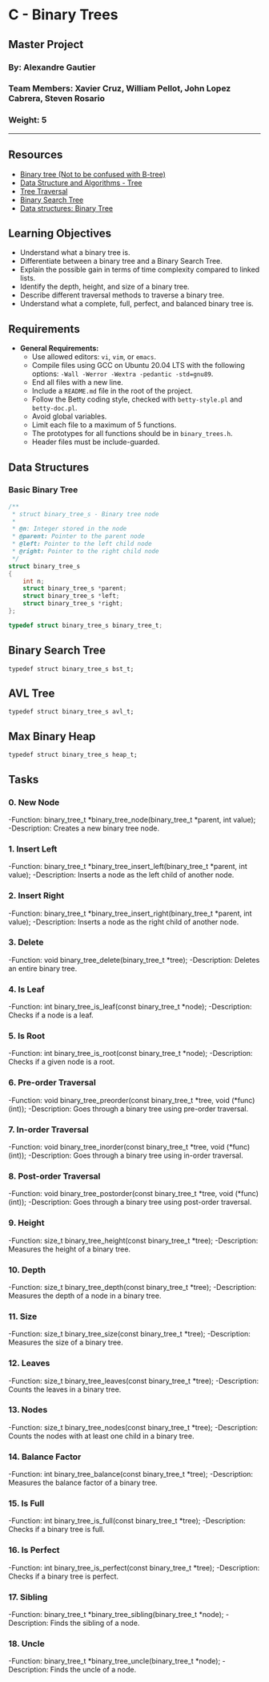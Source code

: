 # C - Binary Trees

## Master Project

### By: Alexandre Gautier  
### Team Members: Xavier Cruz, William Pellot, John Lopez Cabrera, Steven Rosario  
### Weight: 5  

---

## Resources

- [Binary tree (Not to be confused with B-tree)](https://en.wikipedia.org/wiki/Binary_tree)
- [Data Structure and Algorithms - Tree](https://www.geeksforgeeks.org/tree-data-structure/)
- [Tree Traversal](https://www.geeksforgeeks.org/tree-traversal-inorder-preorder-and-postorder/)
- [Binary Search Tree](https://en.wikipedia.org/wiki/Binary_search_tree)
- [Data structures: Binary Tree](https://www.tutorialspoint.com/data_structures_algorithms/tree_data_structure.htm)

## Learning Objectives

- Understand what a binary tree is.
- Differentiate between a binary tree and a Binary Search Tree.
- Explain the possible gain in terms of time complexity compared to linked lists.
- Identify the depth, height, and size of a binary tree.
- Describe different traversal methods to traverse a binary tree.
- Understand what a complete, full, perfect, and balanced binary tree is.

## Requirements

- **General Requirements:**
  - Use allowed editors: `vi`, `vim`, or `emacs`.
  - Compile files using GCC on Ubuntu 20.04 LTS with the following options: `-Wall -Werror -Wextra -pedantic -std=gnu89`.
  - End all files with a new line.
  - Include a `README.md` file in the root of the project.
  - Follow the Betty coding style, checked with `betty-style.pl` and `betty-doc.pl`.
  - Avoid global variables.
  - Limit each file to a maximum of 5 functions.
  - The prototypes for all functions should be in `binary_trees.h`.
  - Header files must be include-guarded.

## Data Structures

### Basic Binary Tree

```c
/**
 * struct binary_tree_s - Binary tree node
 *
 * @n: Integer stored in the node
 * @parent: Pointer to the parent node
 * @left: Pointer to the left child node
 * @right: Pointer to the right child node
 */
struct binary_tree_s
{
    int n;
    struct binary_tree_s *parent;
    struct binary_tree_s *left;
    struct binary_tree_s *right;
};

typedef struct binary_tree_s binary_tree_t;
```

## Binary Search Tree

```shell
typedef struct binary_tree_s bst_t;
```
## AVL Tree

```shell
typedef struct binary_tree_s avl_t;

```
## Max Binary Heap

```shell
typedef struct binary_tree_s heap_t;
```
## Tasks

### 0. New Node
-Function: binary_tree_t *binary_tree_node(binary_tree_t *parent, int value);
-Description: Creates a new binary tree node.

### 1. Insert Left
-Function: binary_tree_t *binary_tree_insert_left(binary_tree_t *parent, int value);
-Description: Inserts a node as the left child of another node.
 
### 2. Insert Right
-Function: binary_tree_t *binary_tree_insert_right(binary_tree_t *parent, int value);
-Description: Inserts a node as the right child of another node.
 
### 3. Delete
-Function: void binary_tree_delete(binary_tree_t *tree);
-Description: Deletes an entire binary tree.
 
### 4. Is Leaf
-Function: int binary_tree_is_leaf(const binary_tree_t *node);
-Description: Checks if a node is a leaf.
 
### 5. Is Root
-Function: int binary_tree_is_root(const binary_tree_t *node);
-Description: Checks if a given node is a root.
 
### 6. Pre-order Traversal
-Function: void binary_tree_preorder(const binary_tree_t *tree, void (*func)(int));
-Description: Goes through a binary tree using pre-order traversal.
 
### 7. In-order Traversal
-Function: void binary_tree_inorder(const binary_tree_t *tree, void (*func)(int));
-Description: Goes through a binary tree using in-order traversal.
 
### 8. Post-order Traversal
-Function: void binary_tree_postorder(const binary_tree_t *tree, void (*func)(int));
-Description: Goes through a binary tree using post-order traversal.
 
### 9. Height
-Function: size_t binary_tree_height(const binary_tree_t *tree);
-Description: Measures the height of a binary tree.
 
### 10. Depth
-Function: size_t binary_tree_depth(const binary_tree_t *tree);
-Description: Measures the depth of a node in a binary tree.
 
### 11. Size
-Function: size_t binary_tree_size(const binary_tree_t *tree);
-Description: Measures the size of a binary tree.
 
### 12. Leaves
-Function: size_t binary_tree_leaves(const binary_tree_t *tree);
-Description: Counts the leaves in a binary tree.
 
### 13. Nodes
-Function: size_t binary_tree_nodes(const binary_tree_t *tree);
-Description: Counts the nodes with at least one child in a binary tree.
 
### 14. Balance Factor
-Function: int binary_tree_balance(const binary_tree_t *tree);
-Description: Measures the balance factor of a binary tree.
 
### 15. Is Full
-Function: int binary_tree_is_full(const binary_tree_t *tree);
-Description: Checks if a binary tree is full.
 
### 16. Is Perfect
-Function: int binary_tree_is_perfect(const binary_tree_t *tree);
-Description: Checks if a binary tree is perfect.
 
### 17. Sibling
-Function: binary_tree_t *binary_tree_sibling(binary_tree_t *node);
-Description: Finds the sibling of a node.
 
### 18. Uncle
-Function: binary_tree_t *binary_tree_uncle(binary_tree_t *node);
-Description: Finds the uncle of a node.
